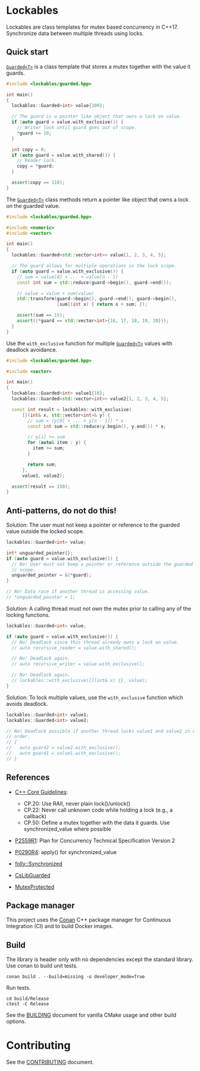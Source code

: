 # Lockables

Lockables are class templates for mutex based concurrency in C++17. Synchronize
data between multiple threads using locks.

## Quick start

[``Guarded<T>``](include/lockables/guarded.hpp) is a class template that stores
a mutex together with the value it guards.

```cpp
#include <lockables/guarded.hpp>

int main()
{
  lockables::Guarded<int> value{100};

  // The guard is a pointer like object that owns a lock on value.
  if (auto guard = value.with_exclusive()) {
    // Writer lock until guard goes out of scope.
    *guard += 10;
  }

  int copy = 0;
  if (auto guard = value.with_shared()) {
    // Reader lock.
    copy = *guard;
  }

  assert(copy == 110);
}
```

The [``Guarded<T>``](include/lockables/guarded.hpp) class methods return a
pointer like object that owns a lock on the guarded value.

```cpp
#include <lockables/guarded.hpp>

#include <numeric>
#include <vector>

int main()
{
  lockables::Guarded<std::vector<int>> value{1, 2, 3, 4, 5};

  // The guard allows for multiple operations in the lock scope.
  if (auto guard = value.with_exclusive()) {
    // sum = value[0] + ... + value[n - 1]
    const int sum = std::reduce(guard->begin(), guard->end());

    // value = value + sum(value)
    std::transform(guard->begin(), guard->end(), guard->begin(),
                   [sum](int x) { return x + sum; });

    assert(sum == 15);
    assert((*guard == std::vector<int>{16, 17, 18, 19, 20}));
  }
}
```

Use the ``with_exclusive`` function for multiple [``Guarded<T>``](include/lockables/guarded.hpp)
values with deadlock avoidance.

```cpp
#include <lockables/guarded.hpp>

#include <vector>

int main()
{
  lockables::Guarded<int> value1{10};
  lockables::Guarded<std::vector<int>> value2{1, 2, 3, 4, 5};

  const int result = lockables::with_exclusive(
      [](int& x, std::vector<int>& y) {
        // sum = (y[0] + ... + y[n - 1]) * x
        const int sum = std::reduce(y.begin(), y.end()) * x;

        // y[i] += sum
        for (auto& item : y) {
          item += sum;
        }

        return sum;
      },
      value1, value2);

  assert(result == 150);
}
```

## Anti-patterns, do not do this!

Solution: The user must not keep a pointer or reference to the guarded value
outside the locked scope.

```cpp
lockables::Guarded<int> value;

int* unguarded_pointer{};
if (auto guard = value.with_exclusive()) {
  // No! User must not keep a pointer or reference outside the guarded
  // scope.
  unguarded_pointer = &(*guard);
}

// No! Data race if another thread is accessing value.
// *unguarded_pointer = 1;
```

Solution: A calling thread must not own the mutex prior to calling any of the
locking functions.

```cpp
lockables::Guarded<int> value;

if (auto guard = value.with_exclusive()) {
  // No! Deadlock since this thread already owns a lock on value.
  // auto recursive_reader = value.with_shared();

  // No! Deadlock again.
  // auto recursive_writer = value.with_exclusive();

  // No! Deadlock again.
  // lockables::with_exclusive([](int& x) {}, value);
}
```

Solution: To lock multiple values, use the ``with_exclusive`` function which
avoids deadlock.

```cpp
lockables::Guarded<int> value1;
lockables::Guarded<int> value2;

// No! Deadlock possible if another thread locks value1 and value2 in different
// order.
// {
//   auto guard2 = value2.with_exclusive();
//   auto guard1 = value1.with_exclusive();
// }
```

## References

- [C++ Core Guidelines](https://isocpp.github.io/CppCoreGuidelines/CppCoreGuidelines):
    * CP.20: Use RAII, never plain lock()/unlock()
    * CP.22: Never call unknown code while holding a lock (e.g., a callback)
    * CP.50: Define a mutex together with the data it guards. Use
      synchronized_value<T> where possible

- [P2559R1](https://www.open-std.org/jtc1/sc22/wg21/docs/papers/2022/p2559r1.html):
  Plan for Concurrency Technical Specification Version 2
  
- [P0290R4](https://www.open-std.org/jtc1/sc22/wg21/docs/papers/2023/p0290r4.html):
  apply() for synchronized_value<T>

- [folly::Synchronized](https://github.com/facebook/folly/blob/main/folly/docs/Synchronized.md)

- [CsLibGuarded](https://github.com/copperspice/cs_libguarded)

- [MutexProtected](https://awesomekling.github.io/MutexProtected-A-C++-Pattern-for-Easier-Concurrency/)

## Package manager

This project uses the [Conan](https://conan.io/) C++ package manager for
Continuous Integration (CI) and to build Docker images.

## Build

The library is header only with no dependencies except the standard library. Use
conan to build unit tests.

```console
conan build . --build=missing -o developer_mode=True
```

Run tests.

```console
cd build/Release
ctest -C Release
```

See the [BUILDING](BUILDING.md) document for vanilla CMake usage and other
build options.

# Contributing

See the [CONTRIBUTING](CONTRIBUTING.md) document.
